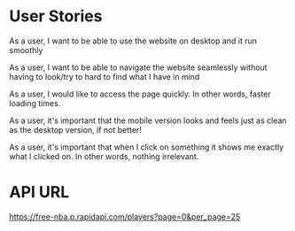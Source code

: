 # User Stories

As a user, I want to be able to use the website on desktop and it run smoothly

As a user, I want to be able to navigate the website seamlessly without having to look/try to hard to find what I have in mind

As a user, I would like to access the page quickly. In other words, faster loading times.

As a user, it's important that the mobile version looks and feels just as clean as the desktop version, if not better!

As a user, it's important that when I click on something it shows me exactly what I clicked on. In other words, nothing irrelevant.


# API URL

https://free-nba.p.rapidapi.com/players?page=0&per_page=25

